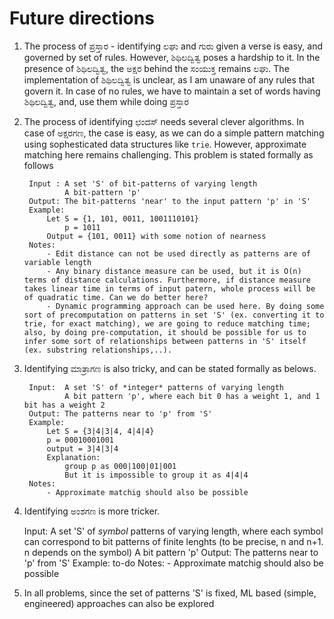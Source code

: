 # Future directions
1. The process of ಪ್ರಸ್ತಾರ - identifying ಲಘು and ಗುರು given a verse is easy, and governed by set of rules. However, ಶಿಥಿಲದ್ವಿತ್ವ poses a hardship to it. In the presence of ಶಿಥಿಲದ್ವಿತ್ವ, the ಅಕ್ಷರ behind the ಸಂಯುಕ್ತ remains ಲಘು. The implementation of ಶಿಥಿಲದ್ವಿತ್ವ is unclear, as I am unaware of any rules that govern it. In case of no rules, we have to maintain a set of words having ಶಿಥಿಲದ್ವಿತ್ವ, and, use them while doing ಪ್ರಸ್ತಾರ
2. The process of identifying ಛಂದಸ್ needs several clever algorithms. In case of ಅಕ್ಷರಗಣ, the case is easy, as we can do a simple pattern matching using sophesticated data structures like `trie`. However, approximate matching here remains challenging. This problem is stated formally as follows
    
        Input : A set 'S' of bit-patterns of varying length
                A bit-pattern 'p'
        Output: The bit-patterns 'near' to the input pattern 'p' in 'S'
        Example:
            Let S = {1, 101, 0011, 1001110101}
                p = 1011
            Output = {101, 0011} with some notion of nearness
        Notes:
            - Edit distance can not be used directly as patterns are of variable length
            - Any binary distance measure can be used, but it is O(n) terms of distance calculations. Furthermore, if distance measure takes linear time in terms of input patern, whole process will be of quadratic time. Can we do better here?
            - Dynamic programming approach can be used here. By doing some sort of precomputation on patterns in set 'S' (ex. converting it to trie, for exact matching), we are going to reduce matching time; also, by doing pre-computation, it should be possible for us to infer some sort of relationships between patterns in 'S' itself (ex. substring relationships,..).
3. Identifying ಮಾತ್ರಾಗಣ is also tricky, and can be stated formally as belows.
        
        Input:  A set 'S' of *integer* patterns of varying length
                A bit pattern 'p', where each bit 0 has a weight 1, and 1 bit has a weight 2
        Output: The patterns near to 'p' from 'S'
        Example:
            Let S = {3|4|3|4, 4|4|4}
            p = 00010001001
            output = 3|4|3|4
            Explanation:
                group p as 000|100|01|001
                But it is impossible to group it as 4|4|4
        Notes: 
            - Approximate matchig should also be possible
4. Identifying ಅಂಶಗಣ is more tricker.

    Input:  A set 'S' of *symbol* patterns of varying length, where each symbol can correspond to bit patterns of finite lenghts (to be precise, n and n+1. n depends on the symbol)
    A bit pattern 'p'
    Output: The patterns near to 'p' from 'S'
    Example:
        to-do
    Notes: 
            - Approximate matchig should also be possible
5. In all problems, since the set of patterns 'S' is fixed, ML based (simple, engineered) approaches can also be explored
    
